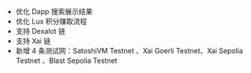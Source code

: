 - 优化 Dapp 搜索展示结果
- 优化 Lux 积分赚取流程
- 支持 Dexalot 链
- 支持 Xai 链
- 新增 4 条测试网：SatoshiVM Testnet 、Xai Goerli Testnet、Xai Sepolia Testnet 、Blast Sepolia Testnet 